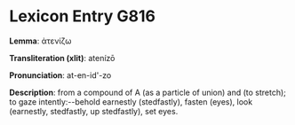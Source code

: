 # Lexicon Entry G816

**Lemma**: ἀτενίζω

**Transliteration (xlit)**: atenízō

**Pronunciation**: at-en-id'-zo

**Description**:
from a compound of Α (as a particle of union) and  (to stretch); to gaze intently:--behold earnestly (stedfastly), fasten (eyes), look (earnestly, stedfastly, up stedfastly), set eyes.
